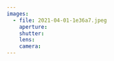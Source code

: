 ```yaml
---
images:
  - file: 2021-04-01-1e36a7.jpeg
    aperture: 
    shutter: 
    lens: 
    camera: 
---
```

  